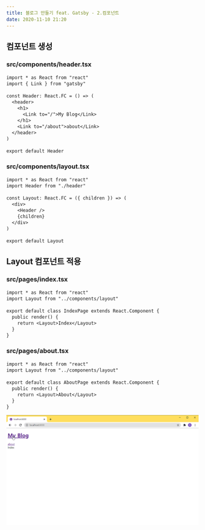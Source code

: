 ```yaml
---
title: 블로그 만들기 feat. Gatsby - 2.컴포넌트
date: 2020-11-10 21:20
---
```


## 컴포넌트 생성

### src/components/header.tsx

```tsx
import * as React from "react"
import { Link } from "gatsby"

const Header: React.FC = () => (
  <header>
    <h1>
      <Link to="/">My Blog</Link>
    </h1>
    <Link to="/about">about</Link>
  </header>
)

export default Header
```

### src/components/layout.tsx

```tsx
import * as React from "react"
import Header from "./header"

const Layout: React.FC = ({ children }) => (
  <div>
    <Header />
    {children}
  </div>
)

export default Layout
```

## Layout 컴포넌트 적용

### src/pages/index.tsx

```tsx
import * as React from "react"
import Layout from "../components/layout"

export default class IndexPage extends React.Component {
  public render() {
    return <Layout>Index</Layout>
  }
}
```

### src/pages/about.tsx

```tsx
import * as React from "react"
import Layout from "../components/layout"

export default class AboutPage extends React.Component {
  public render() {
    return <Layout>About</Layout>
  }
}
```

![](./1.gif)

